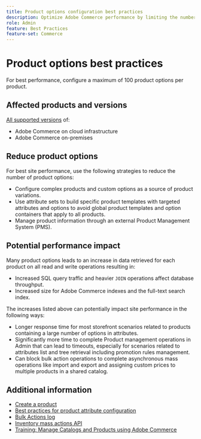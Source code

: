 ```yaml
---
title: Product options configuration best practices
description: Optimize Adobe Commerce performance by limiting the number of product options.
role: Admin
feature: Best Practices
feature-set: Commerce
---
```


# Product options best practices

For best performance, configure a maximum of 100 product options per product.

## Affected products and versions

[All supported versions](../../../release/versions.md) of:

- Adobe Commerce on cloud infrastructure
- Adobe Commerce on-premises

## Reduce product options

For best site performance, use the following strategies to reduce the number of product options:

- Configure complex products and custom options as a source of product variations.
- Use attribute sets to build specific product templates with targeted attributes and options to avoid global product templates and option containers that apply to all products.
- Manage product information through an external Product Management System (PMS).

## Potential performance impact

Many product options leads to an increase in data retrieved for each product on all read and write operations resulting in:

- Increased SQL query traffic and heavier `JOIN` operations affect database throughput.
- Increased size for Adobe Commerce indexes and the full-text search index.

The increases listed above can potentially impact site performance in the following ways:

- Longer response time for most storefront scenarios related to products containing a large number of options in attributes.
- Significantly more time to complete Product management operations in Admin that can lead to timeouts, especially for scenarios related to attributes list and tree retrieval including promotion rules management.
- Can block bulk action operations to complete asynchronous mass operations like import and export and assigning custom prices to multiple products in a shared catalog.

## Additional information

- [Create a product](https://experienceleague.adobe.com/docs/commerce-admin/catalog/products/product-create.html)
- [Best practices for product attribute configuration](product-attributes-and-options.md)
- [Bulk Actions log](https://docs.magento.com/user-guide/system/action-log-bulk-actions.html)
- [Inventory mass actions API](https://developer.adobe.com/commerce/webapi/rest/inventory/bulk-inventory/)
- [Training: Manage Catalogs and Products using Adobe Commerce](https://learning.adobe.com/catalog/adobe_commerce/cours000000000098643.html)

